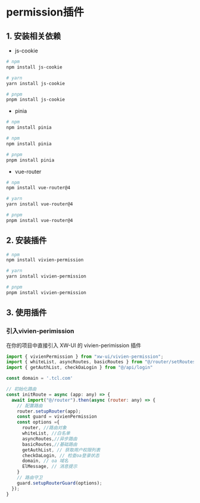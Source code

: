 # permission插件

## 1. 安装相关依赖

- js-cookie

```bash
# npm
npm install js-cookie
```

```bash
# yarn
yarn install js-cookie
```

```bash
# pnpm
pnpm install js-cookie
```

- pinia

```bash
# npm
npm install pinia
```

```bash
# npm
npm install pinia
```

```bash
# pnpm
pnpm install pinia
```

- vue-router

```bash
# npm
npm install vue-router@4
```

```bash
# yarn
yarn install vue-router@4
```

```bash
# pnpm
pnpm install vue-router@4
```

## 2. 安装插件

```bash
# npm
npm install vivien-permission
```

```bash
# yarn
yarn install vivien-permission
```

```bash
# pnpm
pnpm install vivien-permission
```

## 3. 使用插件

### 引入vivien-perimission

在你的项目中直接引入 XW-UI 的 vivien-perimission 插件

```javascript
import { vivienPermission } from "xw-ui/vivien-permission";
import { whiteList, asyncRoutes, basicRoutes } from "@/router/setRoutes"
import { getAuthList, checkOaLogin } from "@/api/login"

const domain = '.tcl.com'

// 初始化路由
const initRoute = async (app: any) => {
  await import("@/router").then(async (router: any) => {
    // 配置路由
    router.setupRouter(app);
    const guard = vivienPermission
    const options ={     
      router, //路由对象
      whiteList, //白名单
      asyncRoutes,//异步路由
      basicRoutes,//基础路由
      getAuthList, // 获取用户权限列表
      checkOaLogin, // 检查oa登录状态
      domain, // oa 域名
      ElMessage, // 消息提示
    }
    // 路由守卫
    guard.setupRouterGuard(options);
  });
}
```

